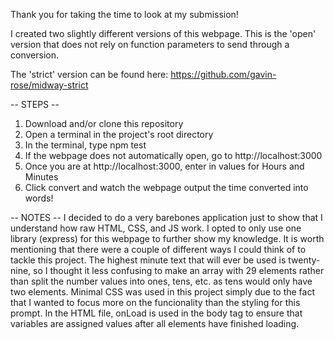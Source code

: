 Thank you for taking the time to look at my submission! 

I created two slightly different versions of this webpage.
This is the 'open' version that does not rely on function parameters to send through a conversion.

The 'strict' version can be found here:
https://github.com/gavin-rose/midway-strict

-- STEPS --
1. Download and/or clone this repository
2. Open a terminal in the project's root directory
3. In the terminal, type npm test
4. If the webpage does not automatically open, go to http://localhost:3000
5. Once you are at http://localhost:3000, enter in values for Hours and Minutes
6. Click convert and watch the webpage output the time converted into words!

-- NOTES --
I decided to do a very barebones application just to show that I understand how raw HTML, CSS, and JS work. I opted to only use one library (express) for this webpage to further show my knowledge.
It is worth mentioning that there were a couple of different ways I could think of to tackle this project. The highest minute text that will ever be used is twenty-nine, so I thought it less confusing to make an array with 29 elements rather than split the number values into ones, tens, etc. as tens would only have two elements.
Minimal CSS was used in this project simply due to the fact that I wanted to focus more on the funcionality than the styling for this prompt.
In the HTML file, onLoad is used in the body tag to ensure that variables are assigned values after all elements have finished loading.